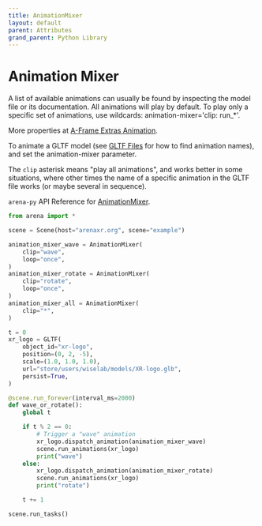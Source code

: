 ```yaml
---
title: AnimationMixer
layout: default
parent: Attributes
grand_parent: Python Library
---
```


# Animation Mixer

A list of available animations can usually be found by inspecting the model file or its documentation. All animations will play by default. To play only a specific set of animations, use wildcards: animation-mixer='clip: run_*'.

More properties at <a href='https://github.com/n5ro/aframe-extras/tree/master/src/loaders#animation'>A-Frame Extras Animation</a>.

To animate a GLTF model (see [GLTF Files](/content/3d-content/gltf-files) for how to find animation names), and set the animation-mixer parameter.

The `clip` asterisk means "play all animations", and works better in some situations, where other times the name of a specific animation in the GLTF file works (or maybe several in sequence).

`arena-py` API Reference for [AnimationMixer](/content/python-api/attributes/animation_mixer).

```python
from arena import *

scene = Scene(host="arenaxr.org", scene="example")

animation_mixer_wave = AnimationMixer(
    clip="wave",
    loop="once",
)
animation_mixer_rotate = AnimationMixer(
    clip="rotate",
    loop="once",
)
animation_mixer_all = AnimationMixer(
    clip="*",
)

t = 0
xr_logo = GLTF(
    object_id="xr-logo",
    position=(0, 2, -5),
    scale=(1.0, 1.0, 1.0),
    url="store/users/wiselab/models/XR-logo.glb",
    persist=True,
)

@scene.run_forever(interval_ms=2000)
def wave_or_rotate():
    global t

    if t % 2 == 0:
        # Trigger a "wave" animation
        xr_logo.dispatch_animation(animation_mixer_wave)
        scene.run_animations(xr_logo)
        print("wave")
    else:
        xr_logo.dispatch_animation(animation_mixer_rotate)
        scene.run_animations(xr_logo)
        print("rotate")

    t += 1

scene.run_tasks()
```

